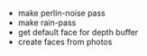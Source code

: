 
- make perlin-noise pass
- make rain-pass
- get default face for depth buffer
- create faces from photos
